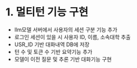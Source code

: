 

# 1. 멀티턴 기능 구현

- llm모델 서버에서 사용자의 세션 구분 기능 추가
- 로그인 세션이 있을 시 사용자 ID, 이름, 소속대학 추출
- USR_ID 기반 대화내역 DB에 저장
- 턴 수 및 토큰 수 기반 요약기능 추가
- 모델이 이전 질문 및 추론 기반 대화기능 구현